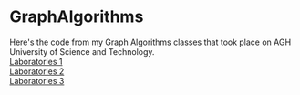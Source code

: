 # GraphAlgorithms
Here's the code from my Graph Algorithms classes that took place on AGH University of Science and Technology.  
<a href="https://github.com/LucasJezap/GraphAlgorithms/tree/master/lab1"> Laboratories 1  
<a href="https://github.com/LucasJezap/GraphAlgorithms/tree/master/lab2"> Laboratories 2  
<a href="https://github.com/LucasJezap/GraphAlgorithms/tree/master/lab3"> Laboratories 3  
